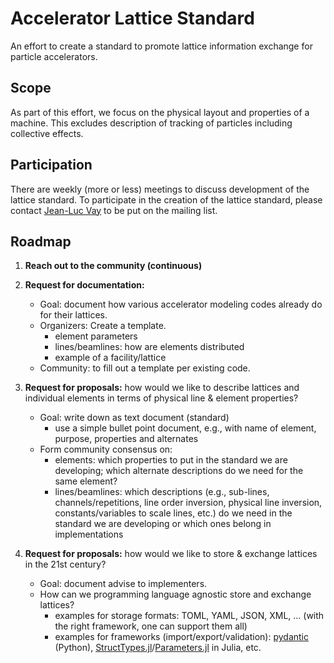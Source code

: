 # Accelerator Lattice Standard

An effort to create a standard to promote lattice information exchange for particle accelerators.

## Scope

As part of this effort, we focus on the physical layout and properties of a machine.
This excludes description of tracking of particles including collective effects.

## Participation

There are weekly (more or less) meetings to discuss development of the lattice standard.
To participate in the creation of the lattice standard, please contact [Jean-Luc Vay](https://github.com/jlvay) to be put on the mailing list.

## Roadmap

1. **Reach out to the community (continuous)**

2. **Request for documentation:** 
   * Goal: document how various accelerator modeling codes already do for their lattices.
   * Organizers: Create a template.
     * element parameters
     * lines/beamlines: how are elements distributed
     * example of a facility/lattice
   * Community: to fill out a template per existing code.

3. **Request for proposals:** how would we like to describe lattices and individual elements in terms of physical line & element properties?
   * Goal: write down as text document (standard)
     * use a simple bullet point document, e.g., with name of element, purpose, properties and alternates
   * Form community consensus on:
     * elements: which properties to put in the standard we are developing; which alternate descriptions do we need for the same element?
     * lines/beamlines: which descriptions (e.g., sub-lines, channels/repetitions, line order inversion, physical line inversion, constants/variables to scale lines, etc.) do we need in the standard we are developing or which ones belong in implementations

4. **Request for proposals:** how would we like to store & exchange lattices in the 21st century?
   * Goal: document advise to implementers.
   * How can we programming language agnostic store and exchange lattices?
     * examples for storage formats: TOML, YAML, JSON, XML, ... (with the right framework, one can support them all)
     * examples for frameworks (import/export/validation): [pydantic](https://docs.pydantic.dev) (Python), [StructTypes.jl](https://github.com/JuliaData/StructTypes.jl)/[Parameters.jl](https://github.com/mauro3/Parameters.jl) in Julia, etc.
